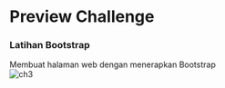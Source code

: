# Preview Challenge
### Latihan Bootstrap  <br>
Membuat halaman web dengan menerapkan Bootstrap<br>
![ch3](https://user-images.githubusercontent.com/72425456/187076030-7085d2b7-a659-4003-af45-d1c529c1ed95.jpg)
